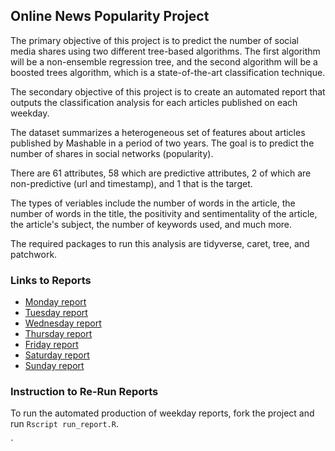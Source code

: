 ## Online News Popularity Project

The primary objective of this project is to predict the number of social media shares using two different tree-based algorithms. The first algorithm will be a non-ensemble regression tree, and the second algorithm will be a boosted trees algorithm, which is a state-of-the-art classification technique.

The secondary objective of this project is to create an automated report that outputs the classification analysis for each articles published on each weekday. 

The dataset summarizes a heterogeneous set of features about articles published by Mashable in a period of two years. The goal is to predict the number of shares in social networks (popularity).

There are 61 attributes, 58 which are predictive attributes, 2 of which are non-predictive (url and timestamp), and 1 that is the target.

The types of veriables include the number of words in the article, the number of words in the title, the positivity and sentimentality of the article, the article's subject, the number of keywords used, and much more.

The required packages to run this analysis are tidyverse, caret, tree, and patchwork.

### Links to Reports
- [Monday report](monday.md)
- [Tuesday report](tuesday.md)
- [Wednesday report](wednesday.md)
- [Thursday report](thursday.md)
- [Friday report](friday.md)
- [Saturday report](saturday.md)
- [Sunday report](sunday.md)

### Instruction to Re-Run Reports
To run the automated production of weekday reports, fork the project and run `Rscript run_report.R`.

`


